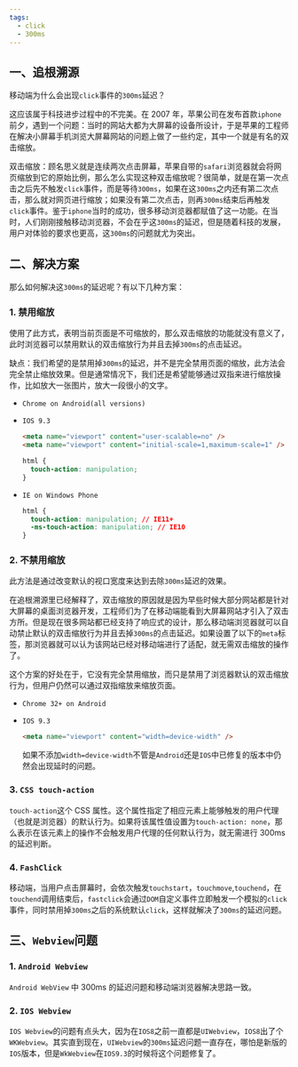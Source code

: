 ```yaml
---
tags:
  - click
  - 300ms
---
```


## 一、追根溯源

移动端为什么会出现`click`事件的`300ms`延迟？

这应该属于科技进步过程中的不完美。在 2007 年，苹果公司在发布首款`iphone`前夕，遇到一个问题：当时的网站大都为大屏幕的设备所设计，于是苹果的工程师在解决小屏幕手机浏览大屏幕网站的问题上做了一些约定，其中一个就是有名的双击缩放。

双击缩放：顾名思义就是连续两次点击屏幕，苹果自带的`safari`浏览器就会将网页缩放到它的原始比例，那么怎么实现这种双击缩放呢？很简单，就是在第一次点击之后先不触发`click`事件，而是等待`300ms`，如果在这`300ms`之内还有第二次点击，那么就对网页进行缩放；如果没有第二次点击，则再`300ms`结束后再触发`click`事件。鉴于`iphone`当时的成功，很多移动浏览器都赋值了这一功能。在当时，人们刚刚接触移动浏览器，不会在乎这`300ms`的延迟，但是随着科技的发展，用户对体验的要求也更高，这`300ms`的问题就尤为突出。

## 二、解决方案

那么如何解决这`300ms`的延迟呢？有以下几种方案：

### 1. 禁用缩放

使用了此方式，表明当前页面是不可缩放的，那么双击缩放的功能就没有意义了，此时浏览器可以禁用默认的双击缩放行为并且去掉`300ms`的点击延迟。

缺点：我们希望的是禁用掉`300ms`的延迟，并不是完全禁用页面的缩放，此方法会完全禁止缩放效果。但是通常情况下，我们还是希望能够通过双指来进行缩放操作，比如放大一张图片，放大一段很小的文字。

- `Chrome on Android(all versions)`
- `IOS 9.3`

  ```html
  <meta name="viewport" content="user-scalable=no" />
  <meta name="viewport" content="initial-scale=1,maximum-scale=1" />
  ```

  ```css
  html {
    touch-action: manipulation;
  }
  ```

- `IE on Windows Phone`

  ```css
  html {
    touch-action: manipulation; // IE11+
    -ms-touch-action: manipulation; // IE10
  }
  ```

### 2. 不禁用缩放

此方法是通过改变默认的视口宽度来达到去除`300ms`延迟的效果。

在追根溯源里已经解释了，双击缩放的原因就是因为早些时候大部分网站都是针对大屏幕的桌面浏览器开发，工程师们为了在移动端能看到大屏幕网站才引入了双击方所。但是现在很多网站都已经支持了响应式的设计，那么移动端浏览器就可以自动禁止默认的双击缩放行为并且去掉`300ms`的点击延迟。如果设置了以下的`meta`标签，那浏览器就可以认为该网站已经对移动端进行了适配，就无需双击缩放的操作了。

这个方案的好处在于，它没有完全禁用缩放，而只是禁用了浏览器默认的双击缩放行为，但用户仍然可以通过双指缩放来缩放页面。

- `Chrome 32+ on Android`
- `IOS 9.3`

  ```html
  <meta name="viewport" content="width=device-width" />
  ```

  如果不添加`width=device-width`不管是`Android`还是`IOS`中已修复的版本中仍然会出现延时的问题。

### 3. `CSS touch-action`

`touch-action`这个 CSS 属性。这个属性指定了相应元素上能够触发的用户代理（也就是浏览器）的默认行为。如果将该属性值设置为`touch-action: none`，那么表示在该元素上的操作不会触发用户代理的任何默认行为，就无需进行 300ms 的延迟判断。

### 4. `FashClick`

移动端，当用户点击屏幕时，会依次触发`touchstart`，`touchmove`,`touchend`，在`touchend`调用结束后，`fastclick`会通过`DOM`自定义事件立即触发一个模拟的`click`事件，同时禁用掉`300ms`之后的系统默认`click`，这样就解决了`300ms`的延迟问题。

## 三、`Webview`问题

### 1. `Android Webview`

`Android WebView` 中 300ms 的延迟问题和移动端浏览器解决思路一致。

### 2. `IOS Webview`

`IOS Webview`的问题有点头大，因为在`IOS8`之前一直都是`UIWebview`，`IOS8`出了个`WKWebview`。其实直到现在，`UIWebview`的`300ms`延迟问题一直存在，哪怕是新版的`IOS`版本，但是`WkWebview`在`IOS9.3`的时候将这个问题修复了。

<!-- more -->
